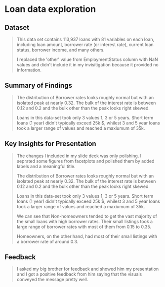 # Loan data exploration 


## Dataset

> This data set contains 113,937 loans with 81 variables on each loan, including loan amount, borrower rate (or interest rate), current loan status, borrower income, and many others.
> 
> I replaced the 'other' value from EmploymentStatus column with NaN values and didn't include it in my invisitigation because it provided no information.


## Summary of Findings

> The distribution of Borrower rates looks roughly normal but with an isolated peak at nearly 0.32. The bulk of the interest rate is between 0.12 and 0.2 and the bulk other than the peak looks right skewed.
> 
> Loans in this data-set took only 3 values 1, 3 or 5 years. Short term loans (1 year) didn't typically exceed 25k $, whilest 3 and 5 year loans took a larger range of values and reached a maxiumum of 35k.


## Key Insights for Presentation

> The changes I included in my slide deck was only polishing. I seprated some figures from facetplots and polished them by added labels and a meaningful title.
> 
> The distribution of Borrower rates looks roughly normal but with an isolated peak at nearly 0.32. The bulk of the interest rate is between 0.12 and 0.2 and the bulk other than the peak looks right skewed.
> 
> Loans in this data-set took only 3 values 1, 3 or 5 years. Short term loans (1 year) didn't typically exceed 25k $, whilest 3 and 5 year loans took a larger range of values and reached a maxiumum of 35k.
> 
> We can see that Non-homeowners tended to get the vast majority of the small loans with high borrower rates. Their small listings took a large range of borrower rates with most of them from 0.15 to 0.35.
> 
> Homeowners, on the other hand, had most of their small listings with a borrower rate of around 0.3.


## Feedback

> I asked my big brother for feedback and showed him my presentation and I got a positive feedback from him saying that the visuals conveyed the message pretty well.
